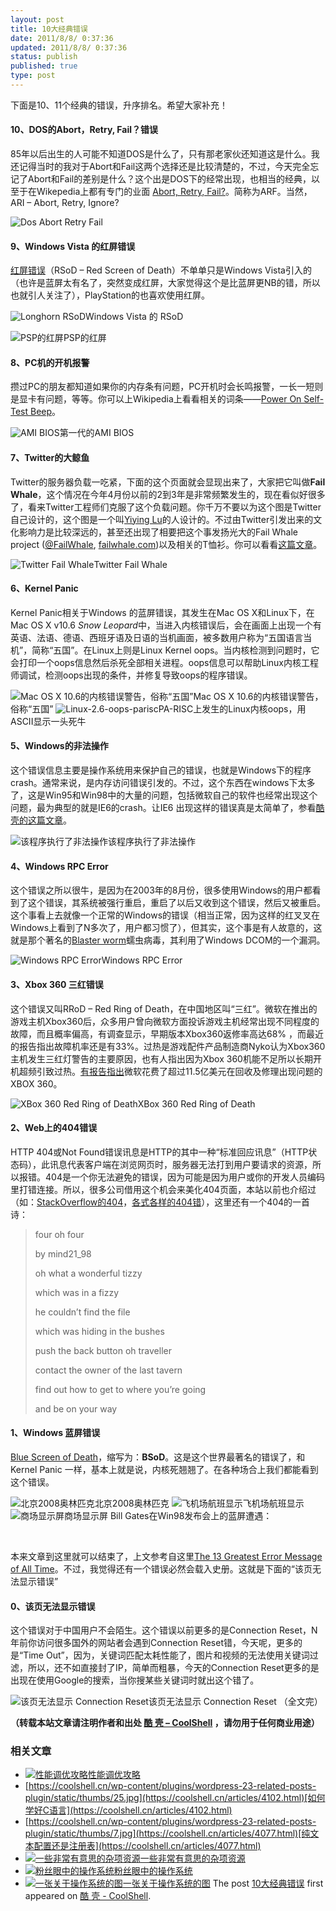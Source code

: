 ```yaml
---
layout: post
title: 10大经典错误
date: 2011/8/8/ 0:37:36
updated: 2011/8/8/ 0:37:36
status: publish
published: true
type: post
---
```


下面是10、11个经典的错误，升序排名。希望大家补充！


#### 10、DOS的Abort，Retry, Fail？错误


85年以后出生的人可能不知道DOS是什么了，只有那老家伙还知道这是什么。我还记得当时的我对于Abort和Fail这两个选择还是比较清楚的，不过，今天完全忘记了Abort和Fail的差别是什么？这个出是DOS下的经常出现，也相当的经典，以至于在Wikepedia上都有专门的业面 [Abort, Retry, Fail?](http://en.wikipedia.org/wiki/Abort,_Retry,_Fail%3F)。简称为ARF。当然，ARI – Abort, Retry, Ignore?


![](../wp-content/uploads/2011/08/Dos_Abort_Retry_Fail.png "Dos Abort Retry Fail")


#### 9、Windows Vista 的红屏错误


[红屏错误](http://en.wikipedia.org/wiki/Red_Screen_of_Death)（RSoD – Red Screen of Death）不单单只是Windows Vista引入的（也许是蓝屏太有名了，突然变成红屏，大家觉得这个是比蓝屏更NB的错，所以也就引人关注了），PlayStation的也喜欢使用红屏。


![](../wp-content/uploads/2011/08/Longhorn_RSoD.png "Longhorn RSoD")Windows Vista 的 RSoD

![](../wp-content/uploads/2011/08/Rsodhc6.png "PSP的红屏")PSP的红屏
#### 8、PC机的开机报警


攒过PC的朋友都知道如果你的内存条有问题，PC开机时会长鸣报警，一长一短则是显卡有问题，等等。你可以上Wikipedia上看看相关的词条——[Power On Self-Test Beep](http://en.wikipedia.org/wiki/Power-on_self_test)。


![](../wp-content/uploads/2011/08/POST_P5KPL.jpg "AMI BIOS ")第一代的AMI BIOS
#### 7、Twitter的大鲸鱼


Twitter的服务器负载一吃紧，下面的这个页面就会显现出来了，大家把它叫做**Fail Whale**，这个情况在今年4月份以前的2到3年是非常频繁发生的，现在看似好很多了，看来Twitter工程师们克服了这个负载问题。你千万不要以为这个图是Twitter自己设计的，这个图是一个叫[Yiying Lu](http://www.google.com/search?q=yiying+lu&ie=utf-8&oe=utf-8&aq=t&rls=FlockInc.:en-US:unofficial&client=firefox)的人设计的。不过由Twitter引发出来的文化影响力是比较深远的，甚至还出现了相要把这个事发扬光大的Fail Whale project ([@FailWhale](http://www.twitter.com/failwhale), [failwhale.com](http://www.failwhale.com/))以及相关的T恤衫。你可以看看[这篇文章](http://www.readwriteweb.com/archives/the_story_of_the_fail_whale.php)。


![](../wp-content/uploads/2011/08/FailWhale.png "Twitter Fail Whale")Twitter Fail Whale
#### 6、Kernel Panic


Kernel Panic相关于Windows 的蓝屏错误，其发生在Mac OS X和Linux下，在Mac OS X v10.6 *Snow Leopard*中，当进入内核错误后，会在画面上出现一个有英语、法语、德语、西班牙语及日语的当机画面，被多数用户称为“五国语言当机”，简称“五国”。在Linux上则是Linux Kernel oops。当内核检测到问题时，它会打印一个oops信息然后杀死全部相关进程。oops信息可以帮助Linux内核工程师调试，检测oops出现的条件，并修复导致oops的程序错误。


![](../wp-content/uploads/2011/08/Panic10.6.png "Mac OS X 10.6的内核错误警告，俗称“五国”")Mac OS X 10.6的内核错误警告，俗称“五国”
![](../wp-content/uploads/2011/08/Linux-2.6-oops-parisc.jpg "Linux-2.6-oops-parisc")PA-RISC上发生的Linux内核oops，用ASCII显示一头死牛
#### 5、Windows的非法操作


这个错误信息主要是操作系统用来保护自己的错误，也就是Windows下的程序crash。通常来说，是内存访问错误引发的。不过，这个东西在windows下太多了，这是Win95和Win98中的大量的问题，包括微软自己的软件也经常出现这个问题，最为典型的就是IE6的crash。让IE6 出现这样的错误真是太简单了，参看[酷壳的这篇文章](https://coolshell.cn/articles/2357.html "一个jQuery的插件")。


![](../wp-content/uploads/2011/08/gag_screenshot.gif "该程序执行了非法操作")该程序执行了非法操作
#### 4、Windows RPC Error


这个错误之所以很牛，是因为在2003年的8月份，很多使用Windows的用户都看到了这个错误，其系统被强行重启，重启了以后又收到这个错误，然后又被重启。这个事看上去就像一个正常的Windows的错误（相当正常，因为这样的红叉叉在Windows上看到了N多次了，用户都习惯了），但其实，这个事是有人故意的，这就是那个著名的[Blaster worm](http://en.wikipedia.org/wiki/Blaster_(computer_worm))蠕虫病毒，其利用了Windows DCOM的一个漏洞。


![](../wp-content/uploads/2011/08/Windows-RPC-Error.jpg "Windows RPC Error")Windows RPC Error
#### 3、Xbox 360 三红错误


这个错误又叫RRoD – Red Ring of Death，在中国地区叫“三红”。微软在推出的游戏主机Xbox360后，众多用户曾向微软方面投诉游戏主机经常出现不同程度的故障，而且概率偏高，有调查显示，早期版本Xbox360返修率高达68% ，而最近的报告指出故障机率还是有33%。过热是游戏配件产品制造商Nyko认为Xbox360主机发生三红灯警告的主要原因，也有人指出因为Xbox 360机能不足所以长期开机超频引致过热。[有报告指出](http://www.bloomberg.com/apps/news?pid=newsarchive&sid=aOrvYZ2gPwZk&refer=home)微软花费了超过11.5亿美元在回收及修理出现问题的XBOX 360。


![](../wp-content/uploads/2011/08/XBox-Red-Ring-of-Death.jpg "XBox 360 Red Ring of Death")XBox 360 Red Ring of Death
#### 2、Web上的404错误


HTTP 404或Not Found错误讯息是HTTP的其中一种“标准回应讯息”（HTTP状态码），此讯息代表客户端在浏览网页时，服务器无法打到用户要请求的资源，所以报错。404是一个你无法避免的错误，因为可能是因为用户或你的开发人员编码里打错连接。所以，很多公司借用这个机会来美化404页面，本站以前也介绍过（如：[StackOverflow的404](https://coolshell.cn/articles/2529.html "StackOverflow的404错误页")，[各式各样的404错](https://coolshell.cn/articles/1826.html "几个有趣的404错误页面")），这里还有一个404的一首诗：



> 
> four oh four  
> 
> by mind21\_98
> 
> 
> oh what a wonderful tizzy  
> 
> which was in a fizzy  
> 
> he couldn’t find the file  
> 
> which was hiding in the bushes
> 
> 
> push the back button oh traveller  
> 
> contact the owner of the last tavern  
> 
> find out how to get to where you’re going  
> 
> and be on your way
> 
> 


#### 1、Windows 蓝屏错误


[Blue Screen of Death](http://en.wikipedia.org/wiki/Blue_Screen_of_Death)，缩写为：**BSoD**。这是这个世界最著名的错误了，和Kernel Panic 一样，基本上就是说，内核死翘翘了。在各种场合上我们都能看到这个错误。


![](../wp-content/uploads/2011/08/bjolympics.png "北京2008奥林匹克")北京2008奥林匹克
![](../wp-content/uploads/2011/08/bsodairport.png "飞机场航班显示")飞机场航班显示
![](../wp-content/uploads/2011/08/bsodbay.png "商场显示屏")商场显示屏
Bill Gates在Win98发布会上的蓝屏遭遇：



 


本来文章到这里就可以结束了，上文参考自这里[The 13 Greatest Error Message of All Time](http://technologizer.com/2008/09/18/errormessage)。不过，我觉得还有一个错误必然会载入史册。这就是下面的“该页无法显示错误”


#### 0、该页无法显示错误


这个错误对于中国用户不会陌生。这个错误以前更多的是Connection Reset，N年前你访问很多国外的网站者会遇到Connection Reset错，今天呢，更多的是“Time Out”，因为，关键词匹配太耗性能了，图片和视频的无法使用关键词过滤，所以，还不如直接封了IP，简单而粗暴，今天的Connection Reset更多的是出现在使用Google的搜索，当你搜某些关键词时就出这个错了。


![](../wp-content/uploads/2011/08/connection-reset.png "该页无法显示 Connection Reset")该页无法显示 Connection Reset
（全文完）



**（转载本站文章请注明作者和出处 [酷 壳 – CoolShell](https://coolshell.cn/) ，请勿用于任何商业用途）**



### 相关文章

* [![性能调优攻略](../wp-content/uploads/2012/06/f1-150x150.jpg)](https://coolshell.cn/articles/7490.html)[性能调优攻略](https://coolshell.cn/articles/7490.html)
* [https://coolshell.cn/wp-content/plugins/wordpress-23-related-posts-plugin/static/thumbs/25.jpg](https://coolshell.cn/articles/4102.html)[如何学好C语言](https://coolshell.cn/articles/4102.html)
* [https://coolshell.cn/wp-content/plugins/wordpress-23-related-posts-plugin/static/thumbs/7.jpg](https://coolshell.cn/articles/4077.html)[纯文本配置还是注册表](https://coolshell.cn/articles/4077.html)
* [![一些非常有意思的杂项资源](../wp-content/uploads/2010/09/biolab-150x150.jpg)](https://coolshell.cn/articles/3013.html)[一些非常有意思的杂项资源](https://coolshell.cn/articles/3013.html)
* [![粉丝眼中的操作系统](../wp-content/uploads/2009/12/operatingsystems-fanboys-150x150.jpg)](https://coolshell.cn/articles/1998.html)[粉丝眼中的操作系统](https://coolshell.cn/articles/1998.html)
* [![一张关于操作系统的图](../wp-content/uploads/2009/10/operating-systems-150x150.jpg)](https://coolshell.cn/articles/1579.html)[一张关于操作系统的图](https://coolshell.cn/articles/1579.html)
The post [10大经典错误](https://coolshell.cn/articles/5107.html) first appeared on [酷 壳 - CoolShell](https://coolshell.cn).